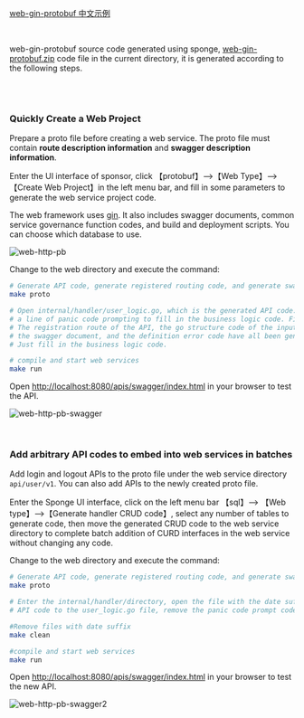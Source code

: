 [web-gin-protobuf 中文示例](https://www.bilibili.com/read/cv23040234)

<br>

web-gin-protobuf source code generated using sponge, [web-gin-protobuf.zip](https://github.com/zhufuyi/sponge/tree/main/examples/2_web-gin-protobuf/web-gin-protobuf.zip) code file in the current directory, it is generated according to the following steps.

<br>
<br>

### Quickly Create a Web Project

Prepare a proto file before creating a web service. The proto file must contain **route description information** and **swagger description information**.

Enter the UI interface of sponsor, click 【protobuf】-->【Web Type】-->【Create Web Project】in the left menu bar, and fill in some parameters to generate the web service project code.

The web framework uses [gin](https://github.com/gin-gonic/gin). It also includes swagger documents, common service governance function codes, and build and deployment scripts. You can choose which database to use.

![web-http-pb](https://raw.githubusercontent.com/zhufuyi/sponge/main/assets/examples/en_web-http-pb.png)

Change to the web directory and execute the command:

```bash
# Generate API code, generate registered routing code, and generate swagger docs 
make proto

# Open internal/handler/user_logic.go, which is the generated API code. There is 
# a line of panic code prompting to fill in the business logic code. Fill in the business logic here.
# The registration route of the API, the go structure code of the input parameter and the returned result, 
# the swagger document, and the definition error code have all been generated. 
# Just fill in the business logic code. 

# compile and start web services
make run 
```

Open [http://localhost:8080/apis/swagger/index.html](http://localhost:8080/apis/swagger/index.html) in your browser to test the API.

![web-http-pb-swagger](https://raw.githubusercontent.com/zhufuyi/sponge/main/assets/examples/en_web-http-pb-swagger.png)

<br>

### Add arbitrary API codes to embed into web services in batches

Add login and logout APIs to the proto file under the web service directory `api/user/v1`. You can also add APIs to the newly created proto file.

Enter the Sponge UI interface, click on the left menu bar 【sql】--> 【Web type】-->【Generate handler CRUD code】, select any number of tables to generate code, then move the generated CRUD code to the web service directory to complete batch addition of CURD interfaces in the web service without changing any code.

Change to the web directory and execute the command:

```bash
# Generate API code, generate registered routing code, and generate swagger documents
make proto 

# Enter the internal/handler/directory, open the file with the date suffix, copy the newly added 
# API code to the user_logic.go file, remove the panic code prompt code, and fill in the business logic 

#Remove files with date suffix
make clean 

#compile and start web services
make run 
```

Open [http://localhost:8080/apis/swagger/index.html](http://localhost:8080/apis/swagger/index.html) in your browser to test the new API.

![web-http-pb-swagger2](https://raw.githubusercontent.com/zhufuyi/sponge/main/assets/examples/en_web-http-pb-swagger2.png)
